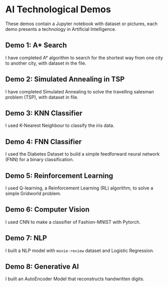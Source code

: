 # AI Technological Demos
These demos contain a Jupyter notebook with dataset or pictures, each demo presents a technology in Artificial Intelligence.

## Demo 1: A* Search
I have completed A* algorithm to search for the shortest way from one city to another city, with dataset in the file.

## Demo 2: Simulated Annealing in TSP
I have completed Simulated Annealing to solve the travelling salesman problem (TSP), with dataset in file.

## Demo 3: KNN Classifier
I used K-Nearest Neighbour to classify the iris data.

## Demo 4: FNN Classifier
I used the Diabetes Dataset to build a simple feedforward neural network (FNN) for a binary classification.

## Demo 5: Reinforcement Learning
I used Q-learning, a Reinforcement Learning (RL) algorithm, to solve a simple Gridworld problem.

## Demo 6: Computer Vision
I used CNN to make a classifier of Fashion-MNIST with Pytorch.

## Demo 7: NLP
I built a NLP model with `movie-review` dataset and Logistic Regression.

## Demo 8: Generative AI
I built an AutoEncoder Model that reconstructs handwritten digits.

